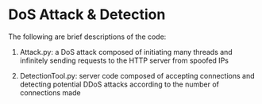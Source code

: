 # DoS Attack & Detection
The following are brief descriptions of the code:

1) Attack.py: a DoS attack composed of initiating many threads and infinitely sending requests to the HTTP server from spoofed IPs

2) DetectionTool.py: server code composed of accepting connections and detecting potential DDoS attacks according to the number of connections made
